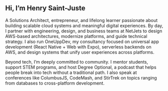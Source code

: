 ## Hi, I’m Henry Saint-Juste

A Solutions Architect, entrepreneur, and lifelong learner passionate about building scalable cloud systems and meaningful digital experiences. 
By day, I partner with engineering, design, and business teams at NetJets to design AWS-based architectures, modernize platforms, and guide technical strategy.
I also run OneUppDev, my consultancy focused on universal app development (React Native + Web with Expo), serverless backends on AWS, 
and design systems that unify user experiences across platforms.

Beyond tech, I’m deeply committed to community. I mentor students, support STEM programs, and host Degree Optional, a podcast that helps people break into tech without a traditional path. 
I also speak at conferences like ColumbusJS, CodeMash, and StirTrek on topics ranging from databases to cross-platform development.

<!--
**hberson/hberson** is a ✨ _special_ ✨ repository because its `README.md` (this file) appears on your GitHub profile.

Here are some ideas to get you started:

- 🔭 I’m currently working on ...
- 🌱 I’m currently learning ...
- 👯 I’m looking to collaborate on ...
- 🤔 I’m looking for help with ...
- 💬 Ask me about ...
- 📫 How to reach me: ...
- 😄 Pronouns: ...
- ⚡ Fun fact: ...
-->
